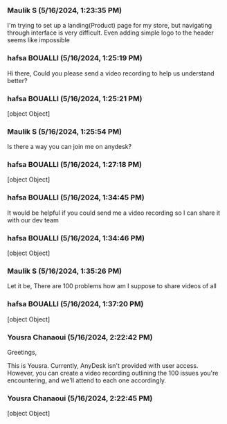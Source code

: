 ### Maulik S (5/16/2024, 1:23:35 PM)

I'm trying to set up a landing(Product) page for my store, but navigating through interface is very difficult. Even adding simple logo to the header seems like impossible

### hafsa BOUALLI (5/16/2024, 1:25:19 PM)

Hi there, 
Could you please send a video recording to help us understand better?

### hafsa BOUALLI (5/16/2024, 1:25:21 PM)

[object Object]

### Maulik S (5/16/2024, 1:25:54 PM)

Is there a way you can join me on anydesk?

### hafsa BOUALLI (5/16/2024, 1:27:18 PM)

[object Object]

### hafsa BOUALLI (5/16/2024, 1:34:45 PM)

It would be helpful if you could send me a video recording so I can share it with our dev team

### hafsa BOUALLI (5/16/2024, 1:34:46 PM)

[object Object]

### Maulik S (5/16/2024, 1:35:26 PM)

Let it be, There are 100 problems how am I suppose to share videos of all

### hafsa BOUALLI (5/16/2024, 1:37:20 PM)

[object Object]

### Yousra Chanaoui (5/16/2024, 2:22:42 PM)

Greetings,

This is Yousra. Currently, AnyDesk isn't provided with user access. However, you can create a video recording outlining the 100 issues you're encountering, and we'll attend to each one accordingly.

### Yousra Chanaoui (5/16/2024, 2:22:45 PM)

[object Object]
